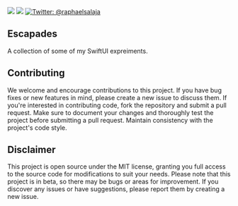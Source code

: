 <p>
    <img src="https://img.shields.io/badge/iOS-16.0+-blue.svg" />
    <img src="https://img.shields.io/badge/-SwiftUI-red.svg" />
    <a href="https://twitter.com/raphaelsalaja">
        <img src="https://img.shields.io/badge/Contact-@raphaelsalaja-lightgrey.svg?style=social&logo=twitter" alt="Twitter: @raphaelsalaja" />
    </a>
</p>

## Escapades

A collection of some of my SwiftUI expreiments. 

## Contributing

We welcome and encourage contributions to this project. If you have bug fixes or new features in mind, please create a new issue to discuss them. If you're interested in contributing code, fork the repository and submit a pull request. Make sure to document your changes and thoroughly test the project before submitting a pull request. Maintain consistency with the project's code style.

## Disclaimer

This project is open source under the MIT license, granting you full access to the source code for modifications to suit your needs. Please note that this project is in beta, so there may be bugs or areas for improvement. If you discover any issues or have suggestions, please report them by creating a new issue.
